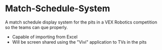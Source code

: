 # Match-Schedule-System
A match schedule display system for the pits in a VEX Robotics competition so the teams can que properly.
- Capable of importing from Excel
- Will be screen shared using the "Vivi" application to TVs in the pits
